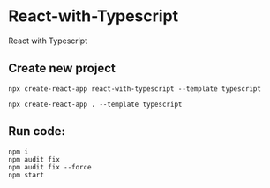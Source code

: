 # React-with-Typescript
React with Typescript


## Create new project
``` 
npx create-react-app react-with-typescript --template typescript

npx create-react-app . --template typescript
```

## Run code:
``` 
npm i
npm audit fix 
npm audit fix --force
npm start
```
